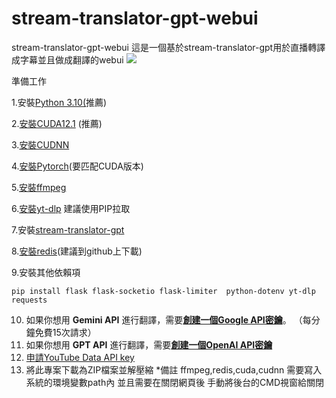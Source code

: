 # stream-translator-gpt-webui
stream-translator-gpt-webui
這是一個基於stream-translator-gpt用於直播轉譯成字幕並且做成翻譯的webui
![](https://cdn.discordapp.com/attachments/1102904709532098610/1268862352925921384/Clip_2024-08-02_17-24-40.png?ex=66adf7a7&is=66aca627&hm=a7b139f731f73aa51307dc2af91bbd1e9a2b6976e5f33be6c0b4203b734d3dff&)

準備工作

1.安裝[Python 3.10(](https://www.python.org/downloads/release/python-3100/)推薦)

2.[安裝CUDA12.1](https://cangmang.xyz/articles/1682852371010) (推薦)

3.[安裝CUDNN](https://cangmang.xyz/articles/1682852371010%29)

4.[安裝Pytorch](https://pytorch.org/get-started/locally/)(要匹配CUDA版本)

5.[安裝ffmpeg](https://ffmpeg.org/download.html)

6.[安裝yt-dlp](https://github.com/yt-dlp/yt-dlp) 建議使用PIP拉取

7.安裝[stream-translator-gpt](https://github.com/ionic-bond/stream-translator-gpt/blob/main/README_CN.md)

8.[安裝redis](https://github.com/tporadowski/redis/releases)(建議到github上下載)

9.安裝其他依賴項

    pip install flask flask-socketio flask-limiter  python-dotenv yt-dlp requests

10.  如果你想用  **Gemini API**  進行翻譯，需要[**創建一個Google API密鑰**](https://aistudio.google.com/app/apikey)。 （每分鐘免費15次請求）
11.  如果你想用    **GPT API**  進行翻譯，需要[**創建一個OpenAI API密鑰**](https://platform.openai.com/api-keys)
12. [申請YouTube Data API key](https://gg90052.github.io/blog/yt_api_key/)
13. 將此專案下載為ZIP檔案並解壓縮
*備註
ffmpeg,redis,cuda,cudnn 需要寫入系統的環境變數path內
並且需要在關閉網頁後 手動將後台的CMD視窗給關閉
